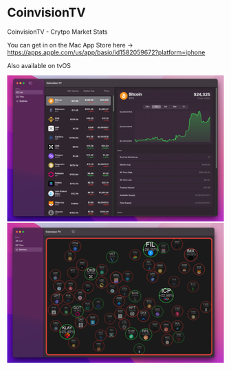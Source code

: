 # CoinvisionTV
CoinvisionTV - Crytpo Market Stats

You can get in on the Mac App Store here -> https://apps.apple.com/us/app/basio/id1582059672?platform=iphone

Also available on tvOS

<img src="https://github.com/Galaxoid-Labs/CoinvisionTV/blob/cdf1a55ed3f22ac301100f445740b7b4626646e1/Screenshots/s1.png" width="600"/>

<img src="https://github.com/Galaxoid-Labs/CoinvisionTV/blob/cdf1a55ed3f22ac301100f445740b7b4626646e1/Screenshots/s2.png" width="600"/> 

